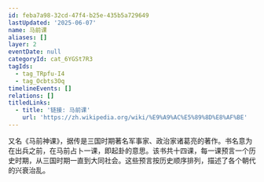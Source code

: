 ```yaml
---
id: feba7a98-32cd-47f4-b25e-435b5a729649
lastUpdated: '2025-06-07'
name: 马前课
aliases: []
layer: 2
eventDate: null
categoryId: cat_6YGSt7R3
tagIds:
  - tag_TRpfu-I4
  - tag_Ocbts3Oq
timelineEvents: []
relations: []
titledLinks:
  - title: '链接: 马前课'
    url: 'https://zh.wikipedia.org/wiki/%E9%A9%AC%E5%89%8D%E8%AF%BE'
---
```

又名《马前神课》，据传是三国时期著名军事家、政治家诸葛亮的著作。书名意为在出兵之前，在马前占卜一课，即起卦的意思。该书共十四课，每一课预言一个历史时期，从三国时期一直到大同社会。这些预言按历史顺序排列，描述了各个朝代的兴衰治乱。
